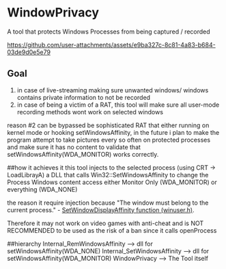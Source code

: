 # WindowPrivacy
 A tool that protects Windows Processes from being captured / recorded

https://github.com/user-attachments/assets/e9ba327c-8c81-4a83-b684-03de9d0e5e79

## Goal
1. in case of live-streaming making sure unwanted windows/ windows contains private information to not be recorded
2. in case of being a victim of a RAT, this tool will make sure all user-mode recording methods wont work on selected windows

reason #2 can be bypassed be sophisticated RAT that either running on kernel mode or hooking setWindowsAffinity,
in the future i plan to make the program attempt to take pictures every so often on protected processes and make sure it has no content to validate that setWindowsAffinity(WDA_MONITOR) works correctly.

##how it achieves it
this tool injects to the selected process (using CRT -> LoadLibrayA) a DLL that calls Win32::SetWindowsAffinity
to change the Process Windows content access either Monitor Only (WDA_MONITOR) or everything (WDA_NONE)

the reason it require injection because "The window must belong to the current process." - [SetWindowDisplayAffinity function (winuser.h)](https://learn.microsoft.com/en-us/windows/win32/api/winuser/nf-winuser-setwindowdisplayaffinity).

Therefore it may not work on video games with anti-cheat and is NOT RECOMMENDED to be used as the risk of a ban since it calls openProcess

##hierarchy
Internal_RemWindowsAffinity --> dll for setWindowsAffinity(WDA_NONE)
Internal_SetWindowsAffinity --> dll for setWindowsAffinity(WDA_MONITOR)
WindowPrivacy --> The Tool itself
